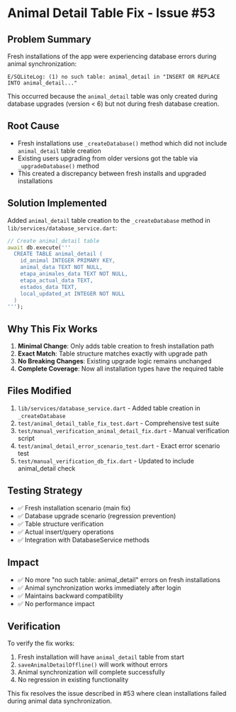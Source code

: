 # Animal Detail Table Fix - Issue #53

## Problem Summary
Fresh installations of the app were experiencing database errors during animal synchronization:
```
E/SQLiteLog: (1) no such table: animal_detail in "INSERT OR REPLACE INTO animal_detail..."
```

This occurred because the `animal_detail` table was only created during database upgrades (version < 6) but not during fresh database creation.

## Root Cause
- Fresh installations use `_createDatabase()` method which did not include `animal_detail` table creation
- Existing users upgrading from older versions got the table via `_upgradeDatabase()` method
- This created a discrepancy between fresh installs and upgraded installations

## Solution Implemented
Added `animal_detail` table creation to the `_createDatabase` method in `lib/services/database_service.dart`:

```dart
// Create animal_detail table
await db.execute('''
  CREATE TABLE animal_detail (
    id_animal INTEGER PRIMARY KEY,
    animal_data TEXT NOT NULL,
    etapa_animales_data TEXT NOT NULL,
    etapa_actual_data TEXT,
    estados_data TEXT,
    local_updated_at INTEGER NOT NULL
  )
''');
```

## Why This Fix Works
1. **Minimal Change**: Only adds table creation to fresh installation path
2. **Exact Match**: Table structure matches exactly with upgrade path
3. **No Breaking Changes**: Existing upgrade logic remains unchanged
4. **Complete Coverage**: Now all installation types have the required table

## Files Modified
1. `lib/services/database_service.dart` - Added table creation in `_createDatabase`
2. `test/animal_detail_table_fix_test.dart` - Comprehensive test suite
3. `test/manual_verification_animal_detail_fix.dart` - Manual verification script
4. `test/animal_detail_error_scenario_test.dart` - Exact error scenario test
5. `test/manual_verification_db_fix.dart` - Updated to include animal_detail check

## Testing Strategy
- ✅ Fresh installation scenario (main fix)
- ✅ Database upgrade scenario (regression prevention)
- ✅ Table structure verification
- ✅ Actual insert/query operations
- ✅ Integration with DatabaseService methods

## Impact
- ✅ No more "no such table: animal_detail" errors on fresh installations
- ✅ Animal synchronization works immediately after login
- ✅ Maintains backward compatibility
- ✅ No performance impact

## Verification
To verify the fix works:
1. Fresh installation will have `animal_detail` table from start
2. `saveAnimalDetailOffline()` will work without errors
3. Animal synchronization will complete successfully
4. No regression in existing functionality

This fix resolves the issue described in #53 where clean installations failed during animal data synchronization.